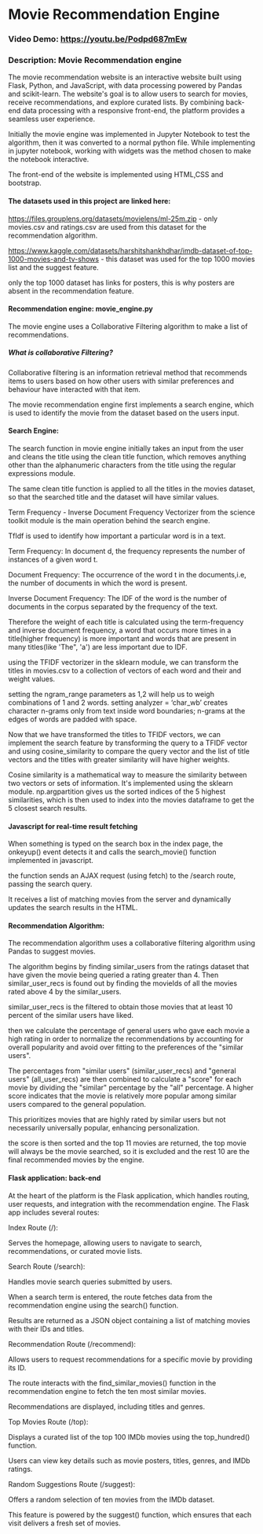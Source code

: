 # Movie Recommendation Engine
### Video Demo:  https://youtu.be/Podpd687mEw
### Description: Movie Recommendation engine

The movie recommendation website is an interactive website built using Flask, Python, and JavaScript, with data processing powered by Pandas and scikit-learn. The website's goal is to allow users to search for movies, receive recommendations, and explore curated lists. By combining back-end data processing with a responsive front-end, the platform provides a seamless user experience.

Initially the movie engine was implemented in Jupyter Notebook to test the algorithm, then it was converted to a normal python file. While implementing in jupyter notebook, working with widgets was the method chosen to make the notebook interactive.

The front-end of the website is implemented using HTML,CSS and bootstrap.

#### The datasets used in this project are linked here:

https://files.grouplens.org/datasets/movielens/ml-25m.zip - only movies.csv and ratings.csv are used from this dataset for the recommendation algorithm.

https://www.kaggle.com/datasets/harshitshankhdhar/imdb-dataset-of-top-1000-movies-and-tv-shows - this dataset was used for the top 1000 movies list and the suggest feature.

only the top 1000 dataset has links for posters, this is why posters are absent in the recommendation feature.

#### Recommendation engine: movie_engine.py

The movie engine uses a Collaborative Filtering algorithm to make a list of recommendations.

##### What is collaborative Filtering?

Collaborative filtering is an information retrieval method that recommends items to users based on how other users with similar preferences and behaviour have interacted with that item.

The movie recommendation engine first implements a search engine, which is used to identify the movie from the dataset based on the users input.

#### Search Engine:

The search function in movie engine initially takes an input from the user and cleans the title using the clean title function, which removes anything other than the alphanumeric characters from the title using the regular expressions module.

The same clean title function is applied to all the titles in the movies dataset, so that the searched title and the dataset will have similar values.

Term Frequency - Inverse Document Frequency Vectorizer from the science toolkit module is the main operation behind the search engine.

TfIdf is used to identify how important a particular word is in a text.

Term Frequency: In document d, the frequency represents the number of instances of a given word t.

Document Frequency: The occurrence of the word t in the documents,i.e, the number of documents in which the word is present.

Inverse Document Frequency: The IDF of the word is the number of documents in the corpus separated by the frequency of the text.

Therefore the weight of each title is calculated using the term-frequency and inverse document frequency, a word that occurs more times in a title(higher frequency) is more important and words that are present in many titles(like 'The", 'a') are less important due to IDF.

using the TFIDF vectorizer in the sklearn module, we can transform the titles in movies.csv to a collection of vectors of each word and their and weight values.

setting the ngram_range parameters as 1,2 will help us to weigh combinations of 1 and 2 words. setting analyzer = ‘char_wb’ creates character n-grams only from text inside word boundaries; n-grams at the edges of words are padded with space.

Now that we have transformed the titles to TFIDF vectors, we can implement the search feature by transforming the query to a TFIDF vector and using cosine_similarity to compare the query vector and the list of title vectors and the titles with greater similarity will have higher weights.

Cosine similarity is a mathematical way to measure the similarity between two vectors or sets of information. It's implemented using the sklearn module. np.argpartition gives us the sorted indices of the 5 highest similarities, which is then used to index into the movies dataframe to get the 5 closest search results.

#### Javascript for real-time result fetching

When something is typed on the search box in the index page, the onkeyup() event detects it and calls the search_movie() function implemented in javascript.

the function sends an AJAX request (using fetch) to the /search route, passing the search query.

It receives a list of matching movies from the server and dynamically updates the search results in the HTML.

#### Recommendation Algorithm:

The recommendation algorithm uses a collaborative filtering algorithm using Pandas to suggest movies.

The algorithm begins by finding similar_users from the ratings dataset that have given the movie being queried a rating greater than 4. Then similar_user_recs is found out by finding the movieIds of all the movies rated above 4 by the similar_users.

similar_user_recs is the filtered to obtain those movies that at least 10 percent of the similar users have liked.

then we calculate the percentage of general users who gave each movie a high rating in order to normalize the recommendations by accounting for overall popularity and avoid over fitting to the preferences of the "similar users".

The percentages from "similar users" (similar_user_recs) and "general users" (all_user_recs) are then combined to calculate a "score" for each movie by dividing the "similar" percentage by the "all" percentage. A higher score indicates that the movie is relatively more popular among similar users compared to the general population.

This prioritizes movies that are highly rated by similar users but not necessarily universally popular, enhancing personalization.

the score is then sorted and the top 11 movies are returned, the top movie will always be the movie searched, so it is excluded and the rest 10 are the final recommended movies by the engine.

#### Flask application: back-end
At the heart of the platform is the Flask application, which handles routing, user requests, and integration with the recommendation engine. The Flask app includes several routes:

Index Route (/):

Serves the homepage, allowing users to navigate to search, recommendations, or curated movie lists.

Search Route (/search):

Handles movie search queries submitted by users.

When a search term is entered, the route fetches data from the recommendation engine using the search() function.

Results are returned as a JSON object containing a list of matching movies with their IDs and titles.

Recommendation Route (/recommend):

Allows users to request recommendations for a specific movie by providing its ID.

The route interacts with the find_similar_movies() function in the recommendation engine to fetch the ten most similar movies.

Recommendations are displayed, including titles and genres.

Top Movies Route (/top):

Displays a curated list of the top 100 IMDb movies using the top_hundred() function.

Users can view key details such as movie posters, titles, genres, and IMDb ratings.

Random Suggestions Route (/suggest):

Offers a random selection of ten movies from the IMDb dataset.

This feature is powered by the suggest() function, which ensures that each visit delivers a fresh set of movies.









